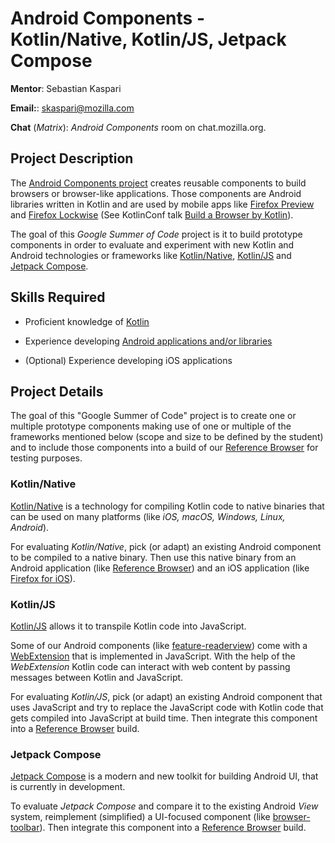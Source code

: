 # Android Components - Kotlin/Native, Kotlin/JS, Jetpack Compose

**Mentor**: Sebastian Kaspari

**Email:**: skaspari@mozilla.com

**Chat** (_Matrix_): _Android Components_ room on chat.mozilla.org.

## Project Description

The [Android Components project](https://github.com/mozilla-mobile/android-components) creates reusable components to build browsers or browser-like applications. Those components are Android libraries written in Kotlin and are used by mobile apps like [Firefox Preview](https://play.google.com/store/apps/details?id=org.mozilla.fenix&hl=en) and [Firefox Lockwise](https://play.google.com/store/apps/details?id=mozilla.lockbox&hl=en) (See KotlinConf talk [Build a Browser by Kotlin](https://www.youtube.com/watch?v=JKNSrBxqSs4)).

The goal of this _Google Summer of Code_ project is it to build prototype components in order to evaluate and experiment with new Kotlin and Android technologies or frameworks like [Kotlin/Native](https://kotlinlang.org/docs/reference/native-overview.html), [Kotlin/JS](https://kotlinlang.org/docs/reference/js-overview.html) and [Jetpack Compose](https://developer.android.com/jetpack/compose).

## Skills Required

* Proficient knowledge of [Kotlin](https://kotlinlang.org/)

* Experience developing [Android applications and/or libraries](https://developer.android.com/)

* (Optional) Experience developing iOS applications

## Project Details

The goal of this "Google Summer of Code" project is to create one or multiple prototype components making use of one or multiple of the frameworks mentioned below (scope and size to be defined by the student) and to include those components into a build of our [Reference Browser](https://github.com/mozilla-mobile/reference-browser) for testing purposes.

### Kotlin/Native

[Kotlin/Native](https://kotlinlang.org/docs/reference/native-overview.html) is a technology for compiling Kotlin code to native binaries that can be used on many platforms (like _iOS, macOS, Windows, Linux, Android_).

For evaluating _Kotlin/Native_, pick (or adapt) an existing Android component to be compiled to a native binary. Then use this native binary from an Android application (like [Reference Browser](https://github.com/mozilla-mobile/reference-browser)) and an iOS application (like [Firefox for iOS](https://github.com/mozilla-mobile/firefox-ios)).

### Kotlin/JS

[Kotlin/JS](https://kotlinlang.org/docs/reference/js-overview.html) allows it to transpile Kotlin code into JavaScript.

Some of our Android components (like [feature-readerview](https://github.com/mozilla-mobile/android-components/tree/master/components/feature/readerview)) come with a [WebExtension](https://developer.mozilla.org/en-US/docs/Mozilla/Add-ons/WebExtensions) that is implemented in JavaScript. With the help of the _WebExtension_ Kotlin code can interact with web content by passing messages between Kotlin and JavaScript.

For evaluating _Kotlin/JS_, pick (or adapt) an existing Android component that uses JavaScript and try to replace the JavaScript code with Kotlin code that gets compiled into JavaScript at build time. Then integrate this component into a [Reference Browser](https://github.com/mozilla-mobile/reference-browser) build.

### Jetpack Compose

[Jetpack Compose](https://developer.android.com/jetpack/compose) is a modern and new toolkit for building Android UI, that is currently in development.

To evaluate _Jetpack Compose_ and compare it to the existing Android _View_ system, reimplement (simplified) a UI-focused component (like [browser-toolbar](https://github.com/mozilla-mobile/android-components/tree/master/components/browser/toolbar)). Then integrate this component into a [Reference Browser](https://github.com/mozilla-mobile/reference-browser) build.
